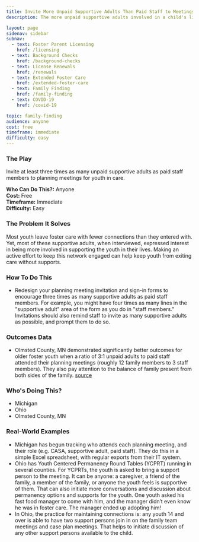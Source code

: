 ```yaml
---
title: Invite More Unpaid Supportive Adults Than Paid Staff to Meetings
description: The more unpaid supportive adults involved in a child's life, the better their long-term outcomes.

layout: page
sidenav: sidebar
subnav:
  - text: Foster Parent Licensing
    href: /licensing
  - text: Background Checks
    href: /background-checks
  - text: License Renewals
    href: /renewals
  - text: Extended Foster Care
    href: /extended-foster-care
  - text: Family Finding
    href: /family-finding
  - text: COVID-19
    href: /covid-19

topic: family-finding
audience: anyone
cost: free
timeframe: immediate
difficulty: easy
---
```



### The Play

Invite at least three times as many unpaid supportive adults as paid staff members to planning meetings for youth in care.

**Who Can Do This?:**
Anyone<br />
**Cost:**
Free<br />
**Timeframe:**
Immediate<br />
**Difficulty:**
Easy<br />

### The Problem It Solves

Most youth leave foster care with fewer connections than they entered with. Yet, most of these supportive adults, when interviewed, expressed interest in being more involved in supporting the youth in their lives. Making an active effort to keep this network engaged can help keep youth from exiting care without supports.

### How To Do This

* Redesign your planning meeting invitation and sign-in forms to encourage three times as many supportive adults as paid staff members. For example, you might have four times as many lines in the "supportive adult" area of the form as you do in "staff members." Invitations should also remind staff to invite as many supportive adults as possible, and prompt them to do so.


### Outcomes Data

* Olmsted County, MN demonstrated significantly better outcomes for older foster youth when a ratio of 3:1 unpaid adults to paid staff attended their planning meetings (roughly 12 family members to 3 staff members). They also pay attention to the balance of family present from both sides of the family. [source](https://anchor.fm/nipfc/episodes/Episode-10--Sustaining-Family-Involvement-ea7q6v)

### Who's Doing This?

* Michigan 
* Ohio
* Olmsted County, MN

### Real-World Examples

* Michigan has begun tracking who attends each planning meeting, and their role (e.g. CASA, supportive adult, paid staff). They do this in a simple Excel spreadsheet, with regular exports from their IT system.
* Ohio has Youth Centered Permanency Round Tables (YCPRT) running in several counties. For YCPRTs, the youth is asked to bring a support person to the meeting. It can be anyone: a caregiver, a friend of the family, a member of the family, or anyone the youth feels is supportive of them.  That can also initiate more conversations and discussion about permanency options and supports for the youth.  One youth asked his fast food manager to come with him, and the manager didn’t even know he was in foster care. The manager ended up adopting him!
* In Ohio, the practice for maintaining  connections is: any youth 14 and over is able to have two support persons join in on the family team meetings and case plan meetings.  That helps to initiate discussion of any other support persons available to the child. 